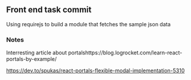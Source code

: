 ## Front end task commit

Using requirejs to build a module that fetches the sample json data


### Notes
Interresting article about portalshttps://blog.logrocket.com/learn-react-portals-by-example/

https://dev.to/spukas/react-portals-flexible-modal-implementation-5310
